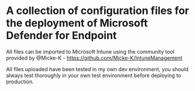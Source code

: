 # A collection of configuration files for the deployment of Microsoft Defender for Endpoint

All files can be imported to Microsoft Intune using the community tool provided by @Micke-K - https://github.com/Micke-K/IntuneManagement

All files uploaded have been tested in my own dev environment, you should always test thoroughly in your own test environment before deploying to production.